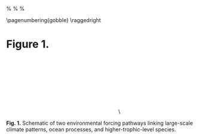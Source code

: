 %
%
%

\pagenumbering{gobble}
\raggedright

# Figure 1.
![](../figures/vertical-horizontal.pdf)\

**Fig. 1.** Schematic of two environmental forcing pathways linking large-scale
climate patterns, ocean processes, and higher-trophic-level species.

